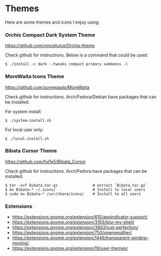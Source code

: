 # Themes

Here are some themes and icons I enjoy using.

### Orchis Compact Dark System Theme

https://github.com/vinceliuice/Orchis-theme

Check github for instructions. Below is a command that could be used:

    $ ./install -c dark --tweaks compact primary submenus -l

### MoreWaita Icons Theme

https://github.com/somepaulo/MoreWaita

Check github for instructions. Arch/Fedora/Debian have packages that can be installed.

For system install:

    $ ./system-install.sh

For local user only:

    $ ./local-install.sh

### Bibata Cursor Theme

https://github.com/ful1e5/Bibata_Cursor

Check github for instructions. Arch/Fedora have packages that can be installed.

    $ tar -xvf Bibata.tar.gz                # extract `Bibata.tar.gz`
    $ mv Bibata-* ~/.icons/                 # Install to local users
    $ sudo mv Bibata-* /usr/share/icons/    # Install to all users

### Extensions

- https://extensions.gnome.org/extension/615/appindicator-support/
- https://extensions.gnome.org/extension/3193/blur-my-shell/
- https://extensions.gnome.org/extension/3843/just-perfection/
- https://extensions.gnome.org/extension/750/openweather/
- https://extensions.gnome.org/extension/1446/transparent-window-moving/
- https://extensions.gnome.org/extension/19/user-themes/
